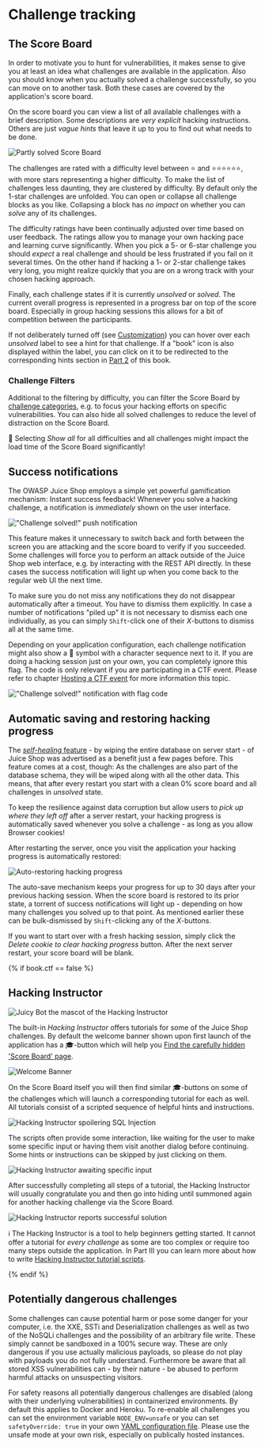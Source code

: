 # Challenge tracking

## The Score Board

In order to motivate you to hunt for vulnerabilities, it makes sense to
give you at least an idea what challenges are available in the
application. Also you should know when you actually solved a challenge
successfully, so you can move on to another task. Both these cases are
covered by the application's score board.

On the score board you can view a list of all available challenges with
a brief description. Some descriptions are _very explicit_ hacking
instructions. Others are just _vague hints_ that leave it up to you to
find out what needs to be done.

![Partly solved Score Board](img/score-board_partly.png)

The challenges are rated with a difficulty level between ⭐ and ⭐⭐⭐⭐⭐⭐,
with more stars representing a higher difficulty. To make the list of
challenges less daunting, they are clustered by difficulty. By default
only the 1-star challenges are unfolded. You can open or collapse all
challenge blocks as you like. Collapsing a block has _no impact_ on
whether you can _solve_ any of its challenges.

The difficulty ratings have been continually adjusted over time based on
user feedback. The ratings allow you to manage your own hacking pace and
learning curve significantly. When you pick a 5- or 6-star challenge you
should _expect_ a real challenge and should be less frustrated if you
fail on it several times. On the other hand if hacking a 1- or 2-star
challenge takes very long, you might realize quickly that you are on a
wrong track with your chosen hacking approach.

Finally, each challenge states if it is currently _unsolved_ or
_solved_. The current overall progress is represented in a progress bar
on top of the score board. Especially in group hacking sessions this
allows for a bit of competition between the participants.

If not deliberately turned off (see [Customization](customization.md))
you can hover over each _unsolved_ label to see a hint for that
challenge. If a "book" icon is also displayed within the label, you can
click on it to be redirected to the corresponding hints section in
[Part 2](../part2/README.md) of this book.

### Challenge Filters

Additional to the filtering by difficulty, you can filter the Score
Board by [challenge categories](categories.md), e.g. to focus your
hacking efforts on specific vulnerabilities. You can also hide all
solved challenges to reduce the level of distraction on the Score Board.

🐌 Selecting _Show all_ for all difficulties and all challenges might
impact the load time of the Score Board significantly!

## Success notifications

The OWASP Juice Shop employs a simple yet powerful gamification
mechanism: Instant success feedback! Whenever you solve a hacking
challenge, a notification is _immediately_ shown on the user interface.

!["Challenge solved!" push notification](img/challenge_solved_notification.png)

This feature makes it unnecessary to switch back and forth between the
screen you are attacking and the score board to verify if you succeeded.
Some challenges will force you to perform an attack outside of the Juice
Shop web interface, e.g. by interacting with the REST API directly. In
these cases the success notification will light up when you come back to
the regular web UI the next time.

To make sure you do not miss any notifications they do not disappear
automatically after a timeout. You have to dismiss them explicitly. In
case a number of notifications "piled up" it is not necessary to dismiss
each one individually, as you can simply `Shift`-click one of their
_X_-buttons to dismiss all at the same time.

Depending on your application configuration, each challenge notification
might also show a 🏁 symbol with a character sequence next to it. If you
are doing a hacking session just on your own, you can completely ignore
this flag. The code is only relevant if you are participating in a CTF
event. Please refer to chapter [Hosting a CTF event](ctf.md) for more
information this topic.

!["Challenge solved!" notification with flag code](img/notification_with_flag.png)

## Automatic saving and restoring hacking progress

The [_self-healing_ feature](running.md#self-healing-feature) - by
wiping the entire database on server start - of Juice Shop was
advertised as a benefit just a few pages before. This feature comes at a
cost, though: As the challenges are also part of the database schema,
they will be wiped along with all the other data. This means, that after
every restart you start with a clean 0% score board and all challenges
in _unsolved_ state.

To keep the resilience against data corruption but allow users to _pick
up where they left off_ after a server restart, your hacking progress is
automatically saved whenever you solve a challenge - as long as you
allow Browser cookies!

After restarting the server, once you visit the application your hacking
progress is automatically restored:

![Auto-restoring hacking progress](img/autorestore-hacking-progress.png)

The auto-save mechanism keeps your progress for up to 30 days after your
previous hacking session. When the score board is restored to its prior
state, a torrent of success notifications will light up - depending on
how many challenges you solved up to that point. As mentioned earlier
these can be bulk-dismissed by `Shift`-clicking any of the _X_-buttons.

If you want to start over with a fresh hacking session, simply click the
_Delete cookie to clear hacking progress_ button. After the next server
restart, your score board will be blank.

{% if book.ctf == false %}

## Hacking Instructor

![Juicy Bot the mascot of the Hacking Instructor](img/juice_bot.png)

The built-in _Hacking Instructor_ offers tutorials for some of the Juice
Shop challenges. By default the welcome banner shown upon first launch
of the application has a 🎓-button which will help you
[Find the carefully hidden 'Score Board' page](../part2/score-board.md#find-the-carefully-hidden-score-board-page).

![Welcome Banner](img/welcome-banner.png)

On the Score Board itself you will then find similar 🎓-buttons on some
of the challenges which will launch a corresponding tutorial for each as
well. All tutorials consist of a scripted sequence of helpful hints and
instructions.

![Hacking Instructor spoilering SQL Injection](img/hacking-instructor_1.png)

The scripts often provide some interaction, like waiting for the user to
make some specific input or having them visit another dialog before
continuing. Some hints or instructions can be skipped by just clicking
on them.

![Hacking Instructor awaiting specific input](img/hacking-instructor_2.png)

After successfully completing all steps of a tutorial, the Hacking
Instructor will usually congratulate you and then go into hiding until
summoned again for another hacking challenge via the Score Board.

![Hacking Instructor reports successful solution](img/hacking-instructor_3.png)

ℹ️ The Hacking Instructor is a tool to help beginners getting started. It
cannot offer a tutorial for _every challenge_ as some are too complex or
require too many steps outside the application. In Part III you can
learn more about how to write
[Hacking Instructor tutorial scripts](../part3/tutorials.md).

{% endif %}

## Potentially dangerous challenges

Some challenges can cause potential harm or pose some danger for your
computer, i.e. the XXE, SSTi and Deserialization challenges as well as
two of the NoSQLi challenges and the possibility of an arbitrary file
write. These simply cannot be sandboxed in a 100% secure way. These are
only dangerous if you use actually malicious payloads, so please do not
play with payloads you do not fully understand. Furthermore be aware
that all stored XSS vulnerabilities can - by their nature - be abused to
perform harmful attacks on unsuspecting visitors.

For safety reasons all potentially dangerous challenges are disabled
(along with their underlying vulnerabilities) in containerized
environments. By default this applies to Docker and Heroku. To re-enable
all challenges you can set the environment variable `NODE_ENV=unsafe` or
you can set `safetyOverride: true` in your own
[YAML configuration file](customization.md#yaml-configuration-file).
Please use the unsafe mode at your own risk, especially on publically
hosted instances.
